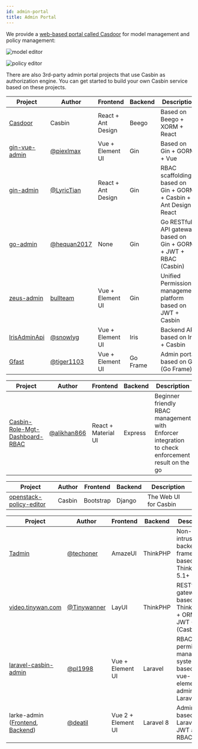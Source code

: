 ```yaml
---
id: admin-portal
title: Admin Portal
---
```


We provide a [web-based portal called Casdoor](https://github.com/casbin/casdoor) for model management and policy management:

![model editor](https://hsluoyz.github.io/casbin/ui_model_editor.png)

![policy editor](https://hsluoyz.github.io/casbin/ui_policy_editor.png)

There are also 3rd-party admin portal projects that use Casbin as authorization engine. You can get started to build your own Casbin service based on these projects.

<!--DOCUSAURUS_CODE_TABS-->

<!--Go-->
Project | Author | Frontend | Backend | Description
----|----|----|----|----
[Casdoor](https://github.com/casbin/casdoor) | Casbin | React + Ant Design | Beego | Based on Beego + XORM + React
[gin-vue-admin](https://github.com/piexlmax/gin-vue-admin) | [@piexlmax](https://github.com/piexlmax) | Vue + Element UI | Gin | Based on Gin + GORM + Vue
[gin-admin](https://github.com/LyricTian/gin-admin) | [@LyricTian](https://github.com/LyricTian) | React + Ant Design | Gin | RBAC scaffolding based on Gin + GORM + Casbin + Ant Design React
[go-admin](https://github.com/hequan2017/go-admin) | [@hequan2017](https://github.com/hequan2017) | None | Gin | Go RESTful API gateway based on Gin + GORM + JWT + RBAC (Casbin)
[zeus-admin](https://github.com/bullteam/zeus-admin) | [bullteam](https://github.com/bullteam) | Vue + Element UI | Gin | Unified Permission management platform based on JWT + Casbin
[IrisAdminApi](https://github.com/snowlyg/IrisAdminApi) | [@snowlyg](https://github.com/snowlyg) | Vue + Element UI | Iris | Backend API based on Iris + Casbin
[Gfast](https://github.com/tiger1103/gfast) | [@tiger1103](https://github.com/tiger1103) | Vue + Element UI | Go Frame | Admin portal based on GF (Go Frame)

<!--Node.js-->
Project | Author | Frontend | Backend | Description
----|----|----|----|----
[Casbin-Role-Mgt-Dashboard-RBAC](https://github.com/alikhan866/Casbin-Role-Mgt-Dashboard-RBAC) | [@alikhan866](https://github.com/alikhan866) | React + Material UI | Express | Beginner friendly RBAC management with Enforcer integration to check enforcement result on the go

<!--Python-->
Project | Author | Frontend | Backend | Description
----|----|----|----|----
[openstack-policy-editor](https://github.com/casbin/openstack-policy-editor) | Casbin | Bootstrap | Django | The Web UI for Casbin

<!--PHP-->
Project | Author | Frontend | Backend | Description
----|----|----|----|----
[Tadmin](https://github.com/techoner/tadmin) | [@techoner](https://github.com/techoner) | AmazeUI | ThinkPHP | Non-intrusive backend framework based on ThinkPHP 5.1+
[video.tinywan.com](https://github.com/Tinywan/video.tinywan.com) | [@Tinywanner](https://github.com/Tinywan) | LayUI | ThinkPHP | RESTful API gateway based on ThinkPHP5 + ORM + JWT + RBAC (Casbin)
[laravel-casbin-admin](https://github.com/pl1998/laravel-casbin-admin) | [@pl1998](https://github.com/pl1998) | Vue + Element UI | Laravel | RBAC permission management system based on vue-element-admin and Laravel
larke-admin ([Frontend](https://github.com/deatil/larke-admin-frontend), [Backend](https://github.com/deatil/larke-admin)) | [@deatil](https://github.com/deatil) | Vue 2 + Element UI | Laravel 8 | Admin portal based on Laravel 8, JWT and RBAC

<!--END_DOCUSAURUS_CODE_TABS-->
